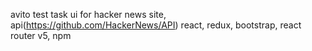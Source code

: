 avito test task
ui for hacker news site, api(https://github.com/HackerNews/API)
react, redux, bootstrap, react router v5, npm